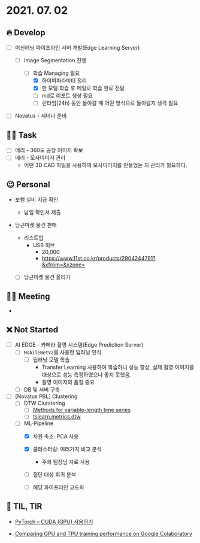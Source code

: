 # 2021. 07. 02

## 🔥 Develop

- [ ] 머신러닝 파이프라인 서버 개발(Edge Learning Server)

  - [ ] Image Segmentation 진행

    - [ ] 학습 Managing 필요
      - [x] 하이퍼파라미터 정리
      - [x] 한 모델 학습 후 메일로 학습 완료 전달 
      - [ ] md로 리포트 생성 필요
      - [ ] 런타임(24h) 동안 돌아갈 때 어떤 방식으로 돌아갈지 생각 필요

- [ ] Novatus - 세미나 준비



##  🏳‍🌈 Task

- [ ] 메리 - 360도 공장 이미지 확보
- [ ] 메리 - 모사이미지 관리
  * 어떤 3D CAD 파일을 사용하여 모사이미지를 만들었는 지 관리가 필요하다.



## 😉 Personal

* 보험 실비 지급 확인
  * 납입 확인서 제출

* 당근마켓 물건 판매
  * 리스트업
    * USB 허브
      * 20,000
      * https://www.11st.co.kr/products/2904244761?&xfrom=&xzone=
  * [ ] 당근마켓 물건 올리기






## 🙈 Meeting

* 



## ❌ Not Started

- [ ] AI EDGE - 카메라 촬영 시스템(Edge Prediction Server)
  - [ ] `MobileNetV2`를 사용한 딥러닝 인식
    - [ ] 딥러닝 모델 학습
      - Transfer Learning 사용하여 학습하니 성능 향상, 실제 촬영 이미지를 대상으로 성능 측정하였으나 좋지 못했음.
      - 촬영 이미지의 품질 중요
  - [ ] DB 및 서버 구축

- [ ] [Novatus PBL] Clustering
  - [ ] DTW Clurstering
    - [ ] [Methods for variable-length time series](https://tslearn.readthedocs.io/en/stable/variablelength.html#clustering)
    - [ ] [tslearn.metrics.dtw](https://tslearn.readthedocs.io/en/stable/gen_modules/metrics/tslearn.metrics.dtw.html)
  - [ ] ML-Pipeline
    - [x] 차원 축소: PCA 사용
    - [x] 클러스터링: 여러가지 비교 분석
      * 주희 팀장님 자료 사용
    - [ ] 집단 대상 회귀 분석
    - [ ] 해당 파이프라인 코드화



## 📸 TIL, TIR

* [PyTorch – CUDA (GPU) 사용하기](https://yonghyuc.wordpress.com/2019/08/06/pytorch-cuda-gpu-%EC%82%AC%EC%9A%A9%ED%95%98%EA%B8%B0/)

* [Comparing GPU and TPU training performance on Google Colaboratory](https://medium.datadriveninvestor.com/comparing-gpu-and-tpu-training-performance-on-google-colaboratory-c1e54e26993f)

